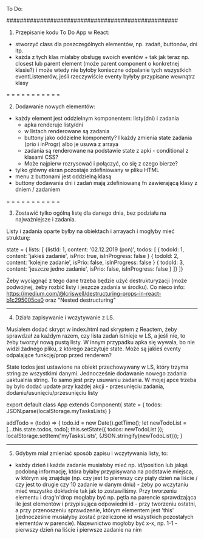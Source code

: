 To Do:




###################################################

1. Przepisanie kodu To Do App w React:

- stworzyć class dla poszczególnych elementów, np. zadań, buttonów, dni itp.
- każda z tych klas miałaby obsługę swoich eventów + tak jak teraz np. closest lub parent element (może parent component o konkretnej klasie?) i może wtedy nie byłoby konieczne odpalanie tych wszystkich eventListenerów, jeśli rzeczywiście eventy byłyby przypisane wewnątrz klasy

= = = = = = = = = = =

2. Dodawanie nowych elementów:
- każdy element jest oddzielnym komponentem: listy(dni) i zadania
	- apka renderuje listy/dni
	- w listach renderowane są zadania
	- buttony jako oddzielne komponenty? I każdy zmienia state zadania (prio i inProgr) albo je usuwa z arraya
	- zadania są renderowane na podstawie state z apki - conditional z klasami CSS?
	- Może najpierw rozrysować i połączyć, co się z czego bierze?
- tylko główny ekran pozostaje zdefiniowany w pliku HTML
- menu z buttonami jest oddzielną klasą
- buttony dodawania dni i zadań mają zdefiniowaną fn zawierającą klasy z dniem / zadaniem

= = = = = = = = = = =

3. Zostawić tylko ogólną listę dla danego dnia, bez podziału na najważniejsze i zadania.

Listy i zadania oparte byłby na obiektach i arrayach i mogłyby mieć strukturę:

state = {
	lists: [
		{listId: 1, content: '02.12.2019 (pon)', todos: [
			{ todoId: 1, content: 'jakieś zadanie', isPrio: true, isInProgress: false }
			{ todoId: 2, content: 'kolejne zadanie', isPrio: false, isInProgress: false }
			{ todoId: 3, content: 'jeszcze jedno zadanie', isPrio: false, isInProgress: false }
		]}
	]}

Żeby wyciągnąć z tego dane trzeba będzie użyć destrukturyzacji (może podwójnej, żeby rozbić listy i jeszcze zadania w środku).
Co nieco info:
https://medium.com/@lcriswell/destructuring-props-in-react-b1c295005ce0
oraz "Nested destructuring"

- - - -

4. Działa zapisywanie i wczytywanie z LS. 

Musiałem dodać skrypt w index.html nad skryptem z Reactem, żeby sprawdzał za każdym razem, czy lista zadań istnieje w LS, a jeśli nie, to żeby tworzył nową pustą listy. W innym przypadku apka się wywala, bo nie widzi żadnego pliku, z którego zaczytuje state.
Może są jakieś eventy odpalające funkcję/prop przed renderem?

State todos jest ustawione na obiekt przechowywany w LS, który trzyma string ze wszystkimi danymi. Jednocześnie dodawanie nowego zadania uaktualnia string. To samo jest przy usuwaniu zadania.
W mojej apce trzeba by było dodać update przy każdej akcji - przesunięciu zadania, dodaniu/usunięciu/przesunięciu listy

export default class App extends Component{
  state = {
    todos: JSON.parse(localStorage.myTasksLists)
  }

addTodo = (todo) => {
    todo.id = new Date().getTime();
    let newTodoList = [...this.state.todos, todo];
    this.setState({
      todos: newTodoList
    });
    localStorage.setItem('myTasksLists', (JSON.stringify(newTodoList)));
  }

- - - -

5. Gdybym miał zmieniać sposób zapisu i wczytywania listy, to:
- każdy dzień i każde zadanie musiałoby mieć np. id/position lub jakąś podobną informację, która byłaby przypisywana na podstawie miejsca, w którym się znajduje (np. czy jest to pierwszy czy piąty dzień na liście / czy jest to drugie czy 10 zadanie w danym dniu) - żeby po wczytaniu mieć wszystko dokładnie tak jak to zostawiliśmy. Przy tworzeniu elementu i drag'n'drop mogłaby być np. pętla na parencie sprawdzająca ile jest elementów i przypisująca odpowiedni id - przy tworzeniu ostatni, a przy przenoszeniu sprawdzenie, którym elementem jest 'this' (jednocześnie musiałyby zostać przeliczone id wszystkich pozostałych elementów w parencie). Nazewnictwo mogłoby być x-x, np. 1-1 - pierwszy dzień na liście i pierwsze zadanie na nim